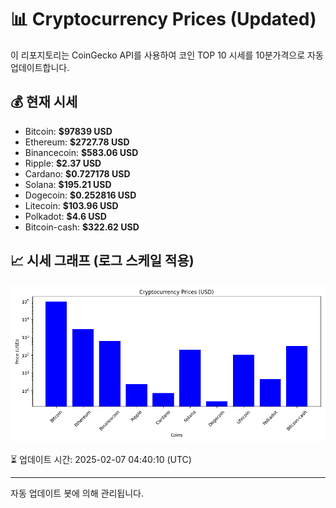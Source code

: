 
# 📊 Cryptocurrency Prices (Updated)

이 리포지토리는 CoinGecko API를 사용하여 코인 TOP 10 시세를 10분가격으로 자동 업데이트합니다.

## 💰 현재 시세
- Bitcoin: **$97839 USD**
- Ethereum: **$2727.78 USD**
- Binancecoin: **$583.06 USD**
- Ripple: **$2.37 USD**
- Cardano: **$0.727178 USD**
- Solana: **$195.21 USD**
- Dogecoin: **$0.252816 USD**
- Litecoin: **$103.96 USD**
- Polkadot: **$4.6 USD**
- Bitcoin-cash: **$322.62 USD**

## 📈 시세 그래프 (로그 스케일 적용)
![Crypto Prices](crypto_prices.png)

⏳ 업데이트 시간: 2025-02-07 04:40:10 (UTC)

---
자동 업데이트 봇에 의해 관리됩니다.
